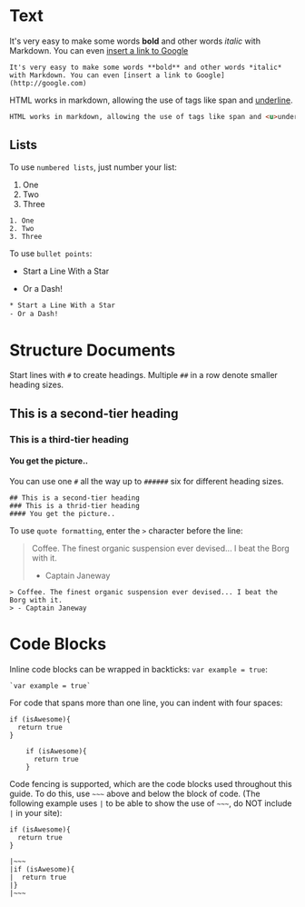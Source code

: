 # Text

It's very easy to make some words **bold** and other words *italic* with Markdown. You can even [insert a link to Google](http://google.com)

~~~
It's very easy to make some words **bold** and other words *italic* with Markdown. You can even [insert a link to Google](http://google.com)
~~~

HTML works in markdown, allowing the use of tags like span and <u>underline</u>.

~~~html
HTML works in markdown, allowing the use of tags like span and <u>underline</u>.
~~~

## Lists

To use `numbered lists`, just number your list:

1. One
2. Two
3. Three

~~~
1. One
2. Two
3. Three
~~~

To use `bullet points`:

* Start a Line With a Star
- Or a Dash!

~~~html
* Start a Line With a Star
- Or a Dash!
~~~

# Structure Documents

 Start lines with `#` to create headings. Multiple `##` in a row denote smaller heading sizes.

## This is a second-tier heading
### This is a third-tier heading
#### You get the picture..

You can use one `#` all the way up to `######` six for different heading sizes.

~~~
## This is a second-tier heading
### This is a thrid-tier heading
#### You get the picture..
~~~

To use `quote formatting`, enter the `>` character before the line:

> Coffee. The finest organic suspension ever devised... I beat the Borg with it.
> - Captain Janeway

~~~
> Coffee. The finest organic suspension ever devised... I beat the Borg with it.
> - Captain Janeway
~~~

# Code Blocks

Inline code blocks can be wrapped in backticks: `var example = true`:

~~~
`var example = true`
~~~ 

For code that spans more than one line, you can indent with four spaces:

    if (isAwesome){
      return true
    }

~~~
    if (isAwesome){
      return true
    }
~~~

Code fencing is supported, which are the code blocks used throughout this guide. To do this, use `~~~` above and below the block of code. (The following example uses `|` to be able to show the use of `~~~`, do NOT include `|` in your site):

~~~
if (isAwesome){
  return true
}
~~~

~~~
|~~~
|if (isAwesome){
|  return true
|}
|~~~
~~~